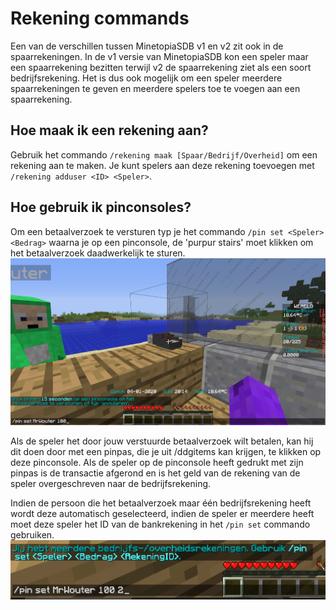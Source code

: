 # Rekening commands 

Een van de verschillen tussen MinetopiaSDB v1 en v2 zit ook in de spaarrekeningen. In de v1 versie van MinetopiaSDB kon een speler maar een spaarrekening bezitten terwijl v2 de spaarrekening ziet als een soort bedrijfsrekening. Het is dus ook mogelijk om een speler meerdere spaarrekeningen te geven en meerdere spelers toe te voegen aan een spaarrekening.

## Hoe maak ik een rekening aan?
Gebruik het commando ``/rekening maak [Spaar/Bedrijf/Overheid]`` om een rekening aan te maken. Je kunt spelers aan deze rekening toevoegen met ``/rekening adduser <ID> <Speler>``.

## Hoe gebruik ik pinconsoles?
Om een betaalverzoek te versturen typ je het commando ``/pin set <Speler> <Bedrag>`` waarna je op een pinconsole, de 'purpur stairs' moet klikken om het betaalverzoek daadwerkelijk te sturen.
![Pinconsole create payment request](/img/pinconsole_setup_nl.png)

Als de speler het door jouw verstuurde betaalverzoek wilt betalen, kan hij dit doen door met een pinpas, die je uit /ddgitems kan krijgen, te klikken op deze pinconsole. Als de speler op de pinconsole heeft gedrukt met zijn pinpas is de transactie afgerond en is het geld van de rekening van de speler overgeschreven naar de bedrijfsrekening. 

Indien de persoon die het betaalverzoek maar één bedrijfsrekening heeft wordt deze automatisch geselecteerd, indien de speler er meerdere heeft moet deze speler het ID van de bankrekening in het ``/pin set`` commando gebruiken.
![Pinconsole bankaccount select](/img/pinconsole_multiple_bankaccounts_nl.png)
